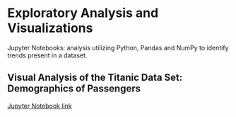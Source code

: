 # Exploratory Analysis and Visualizations
Jupyter Notebooks: analysis utilizing Python, Pandas and NumPy to identify trends present in a dataset.

## Visual Analysis of the Titanic Data Set: Demographics of Passengers

[Jupyter Notebook link](https://github.com/Irayav/Python-Pandas-and-NumPy/blob/master/Exploratory%20Analysis%20and%20Visualization.ipynb)
